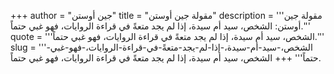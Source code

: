 +++
author = "جين أوستن"
title = "مقولة جين أوستن"
description = '''مقولة جين أوستن: الشخص، سيد أم سيدة، إذا لم يجد متعةً في قراءة الروايات، فهو غبي حتماً.'''
quote = '''الشخص، سيد أم سيدة، إذا لم يجد متعةً في قراءة الروايات، فهو غبي حتماً.'''
slug = '''الشخص،-سيد-أم-سيدة،-إذا-لم-يجد-متعةً-في-قراءة-الروايات،-فهو-غبي-حتماً'''
+++
الشخص، سيد أم سيدة، إذا لم يجد متعةً في قراءة الروايات، فهو غبي حتماً.
